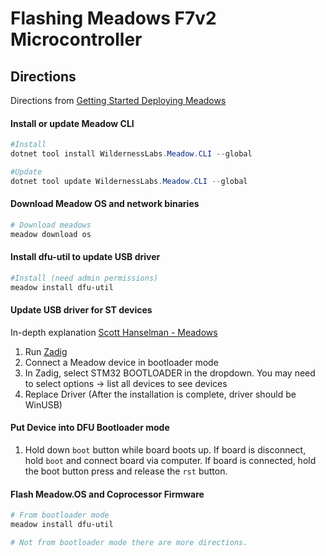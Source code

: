 # Flashing Meadows F7v2 Microcontroller

## Directions
Directions from [Getting Started Deploying Meadows](http://developer.wildernesslabs.co/Meadow/Getting_Started/Deploying_Meadow/)

#### Install or update Meadow CLI 
```PowerShell
#Install
dotnet tool install WildernessLabs.Meadow.CLI --global

#Update
dotnet tool update WildernessLabs.Meadow.CLI --global
```

#### Download Meadow OS and network binaries
```PowerShell
# Download meadows
meadow download os
```

#### Install dfu-util to update USB driver
```PowerShell
#Install (need admin permissions)
meadow install dfu-util
```

#### Update USB driver for ST devices
In-depth explanation [Scott Hanselman - Meadows](https://www.hanselman.com/blog/how-to-fix-dfuutil-stm-winusb-zadig-bootloaders-and-other-firmware-flashing-issues-on-windows)

1. Run [Zadig](https://zadig.akeo.ie/)
2. Connect a Meadow device in bootloader mode
3. In Zadig, select STM32 BOOTLOADER in the dropdown.  You may need to select options -> list all devices to see devices
4. Replace Driver (After the installation is complete, driver should be WinUSB)

#### Put Device into DFU Bootloader mode
1. Hold down `boot` button while board boots up.  If board is disconnect, hold `boot` and connect board via computer.  If board is connected, hold the boot button press and release the `rst` button.

#### Flash Meadow.OS and Coprocessor Firmware
```PowerShell
# From bootloader mode
meadow install dfu-util

# Not from bootloader mode there are more directions.
```
